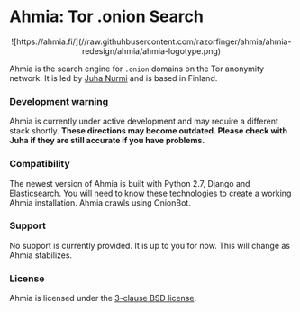 # Ahmia: Tor .onion Search

<center>![https://ahmia.fi/](//raw.githuhbusercontent.com/razorfinger/ahmia/ahmia-redesign/ahmia/ahmia-logotype.png)</center>

Ahmia is the search engine for `.onion` domains on the Tor anonymity
network. It is led by [Juha Nurmi](//github.com/juhanurmi) and is based
in Finland.

### Development warning

Ahmia is currently under active development and may require a different
stack shortly. **These directions may become outdated. Please check with
Juha if they are still accurate if you have problems.**


### Compatibility

The newest version of Ahmia is built with Python 2.7, Django and
Elasticsearch. You will need to know these technologies to create a
working Ahmia installation. Ahmia crawls using OnionBot.


### Support

No support is currently provided. It is up to you for now. This will
change as Ahmia stabilizes.


### License

Ahmia is licensed under the [3-clause BSD
license](https://en.wikipedia.org/wiki/BSD_licenses#3-clause_license_.28.22Revised_BSD_License.22.2C_.22New_BSD_License.22.2C_or_.22Modified_BSD_License.22.29).
